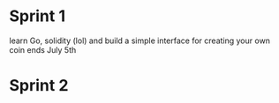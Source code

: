 # Sprint 1
learn Go, solidity (lol) and build a simple interface for creating your own coin
ends July 5th
# Sprint 2